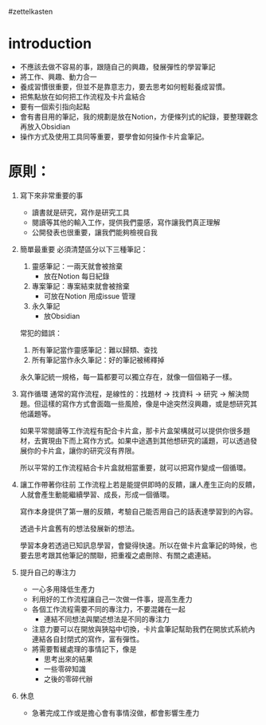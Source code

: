 #zettelkasten 

# introduction
- 不應該去做不容易的事，跟隨自己的興趣，發展彈性的學習筆記
- 將工作、興趣、動力合一
- 養成習慣很重要，但並不是靠意志力，要去思考如何輕鬆養成習慣。
- 把焦點放在如何把工作流程及卡片盒結合
- 要有一個索引指向起點
- 會有書目用的筆記，我的規劃是放在Notion，方便條列式的紀錄，要整理觀念再放入Obsidian
- 操作方式及使用工具同等重要，要學會如何操作卡片盒筆記。

# 原則：
1. 寫下來非常重要的事
	- 讀書就是研究，寫作是研究工具
	- 閱讀等其他的輸入工作，提供我們靈感，寫作讓我們真正理解
	- 公開發表也很重要，讓我們能夠檢視自我

2. 簡單最重要
	必須清楚區分以下三種筆記：
	1. 靈感筆記：一兩天就會被捨棄
		- 放在Notion 每日紀錄 
	2. 專案筆記：專案結束就會被捨棄
		- 可放在Notion 用成issue 管理
	3. 永久筆記
		- 放Obsidian

	常犯的錯誤：
	1. 所有筆記當作靈感筆記：難以歸類、查找
	2. 所有筆記當作永久筆記：好的筆記被稀釋掉

	永久筆記統一規格，每一篇都要可以獨立存在，就像一個個箱子一樣。

3. 寫作循環
	通常的寫作流程，是線性的：找題材 -> 找資料 -> 研究 -> 解決問題。但這樣的寫作方式會面臨一些風險，像是中途突然沒興趣，或是想研究其他議題等。
	
	如果平常閱讀等工作流程有配合卡片盒，那卡片盒架構就可以提供你很多題材，去實現由下而上寫作方式。如果中途遇到其他想研究的議題，可以透過發展你的卡片盒，讓你的研究沒有界限。
	
	所以平常的工作流程結合卡片盒就相當重要，就可以把寫作變成一個循環。

4. 讓工作帶著你往前
	工作流程上若是能提供即時的反饋，讓人產生正向的反饋，人就會產生動能繼續學習、成長，形成一個循環。
	
	寫作本身提供了第一層的反饋，考驗自己能否用自己的話表達學習到的內容。
	
	透過卡片盒舊有的想法發展新的想法。
	
	學習本身若透過已知訊息學習，會變得快速。所以在做卡片盒筆記的時候，也要去思考跟其他筆記的關聯，把重複之處刪除、有關之處連結。


5. 提升自己的專注力
	- 一心多用降低生產力
	- 利用好的工作流程讓自己一次做一件事，提高生產力
	- 各個工作流程需要不同的專注力，不要混雜在一起
		- 連結不同想法與闡述想法是不同的專注力
	- 注意力要可以在開放與狹隘中切換，卡片盒筆記幫助我們在開放式系統內連結各自封閉式的寫作，富有彈性。
	- 將需要暫緩處理的事情記下，像是
		- 思考出來的結果
		- 一些零碎知識
		- 之後的零碎代辦

6. 休息
	- 急著完成工作或是擔心會有事情沒做，都會影響生產力

